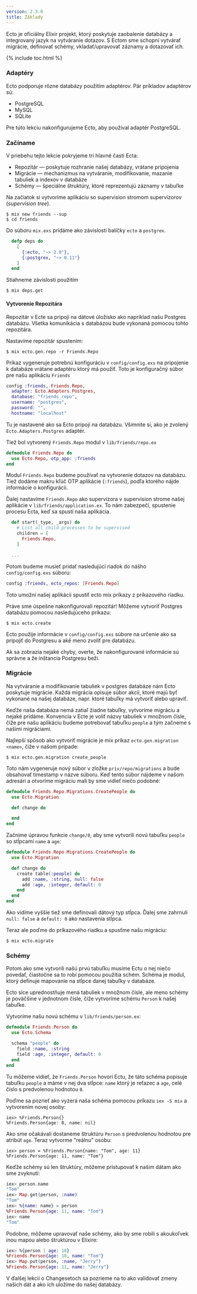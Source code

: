 ```yaml
---
version: 2.3.0
title: Základy
---
```


Ecto je oficiálny Elixir projekt, ktorý poskytuje zaobalenie databázy a integrovaný jazyk na vytváranie dotazov. S Ectom sme schopní vytvárať migrácie, definovať schémy, vkladať/upravovať záznamy a dotazovať ich.

{% include toc.html %}

### Adaptéry

Ecto podporuje rôzne databázy použitím adaptérov. Pár príkladov adaptérov sú:

* PostgreSQL
* MySQL
* SQLite

Pre túto lekciu nakonfigurujeme Ecto, aby používal adaptér PostgreSQL.

### Začíname

V priebehu tejto lekcie pokryjeme tri hlavné časti Ecta:

* Repozitár — poskytuje rozhranie našej databázy, vrátane pripojenia
* Migrácie — mechanizmus na vytváranie, modifikovanie, mazanie tabuliek a indexov v databáze
* Schémy — špeciálne štruktúry, ktoré reprezentujú záznamy v tabuľke

Na začiatok si vytvoríme aplikáciu so supervision stromom supervízorov (_supervision tree_).

```shell
$ mix new friends --sup
$ cd friends
```

Do súboru `mix.exs` pridáme ako závislosti balíčky `ecto` a `postgrex`.

```elixir
  defp deps do
    [
      {:ecto, "~> 2.0"},
      {:postgrex, "~> 0.11"}
    ]
  end
```

Stiahneme závislosti použitím

```shell
$ mix deps.get
```

#### Vytvorenie Repozitára

Repozitár v Ecte sa pripojí na dátové úložisko ako napríklad našu Postgres databázu.
Všetka komunikácia s databázou bude vykonaná pomocou tohto repozitára.

Nastavíme repozitár spustením:

```shell
$ mix ecto.gen.repo -r Friends.Repo
```

Príkaz vygeneruje potrebnú konfiguráciu v `config/config.exs` na pripojenie k databáze vrátane adaptéru ktorý má použiť.
Toto je konfiguračný súbor pre našu aplikáciu `Friends`

```elixir
config :friends, Friends.Repo,
  adapter: Ecto.Adapters.Postgres,
  database: "friends_repo",
  username: "postgres",
  password: "",
  hostname: "localhost"
```

Tu je nastavené ako sa Ecto pripojí na databázu.
Všimnite si, ako je zvolený `Ecto.Adapters.Postgres` adaptér.

Tiež bol vytvorený `Friends.Repo` modul v `lib/friends/repo.ex`

```elixir
defmodule Friends.Repo do
  use Ecto.Repo, otp_app: :friends
end
```

Modul `Friends.Repo` budeme používať na vytvorenie dotazov na databázu. Tiež dodáme makru kľúč OTP aplikácie (`:friends`), podľa ktorého nájde informácie o konfigurácii.

Ďalej nastavíme `Friends.Repo` ako supervízora v supervision strome našej aplikácie v `lib/friends/application.ex`.
To nám zabezpečí, spustenie procesu Ecta, keď sa spustí naša aplikácia.

```elixir
  def start(_type, _args) do
    # List all child processes to be supervised
    children = [
      Friends.Repo,
    ]

  ...
```

Potom budeme musieť pridať nasledujúci riadok do nášho `config/config.exs` súboru:

```elixir
config :friends, ecto_repos: [Friends.Repo]
```

Toto umožní našej aplikácii spustiť ecto mix príkazy z príkazového riadku.

Práve sme úspešne nakonfigurovali repozitár!
Môžeme vytvoriť Postgres databázu pomocou nasledujúceho príkazu:

```shell
$ mix ecto.create
```

Ecto použije informácie v `config/config.exs` súbore na určenie ako sa pripojiť do Postgresu a aké meno zvoliť pre databázu.

Ak sa zobrazia nejaké chyby, overte, že nakonfigurované informácie sú správne a že inštancia Postgresu beží.

### Migrácie

Na vytváranie a modifikovanie tabuliek v postgres databáze nám Ecto poskytuje migrácie.
Každá migrácia opisuje súbor akcií, ktoré majú byť vykonané na našej databáze, napr. ktoré tabuľky má vytvoriť alebo upraviť.

Keďže naša databáza nemá zatiaľ žiadne tabuľky, vytvoríme migráciu a nejaké pridáme.
Konvencia v Ecte je voliť názvy tabuliek v množnom čísle, čiže pre našu aplikáciu budeme potrebovať tabuľku `people` a tým začneme s našimi migráciami.

Najlepší spôsob ako vytvoriť migrácie je mix príkaz `ecto.gen.migration <name>`, čiže v našom prípade:

```shell
$ mix ecto.gen.migration create_people
```

Toto nám vygeneruje nový súbor v zložke `priv/repo/migrations` a bude obsahovať timestamp v názve súboru.
Keď tento súbor nájdeme v našom adresári a otvoríme migráciu mali by sme vidieť niečo podobné:

```elixir
defmodule Friends.Repo.Migrations.CreatePeople do
  use Ecto.Migration

  def change do

  end
end
```

Začnime úpravou funkcie `change/0`, aby sme vytvorili novú tabuľku `people` so stĺpcami `name` a `age`:

```elixir
defmodule Friends.Repo.Migrations.CreatePeople do
  use Ecto.Migration

  def change do
    create table(:people) do
      add :name, :string, null: false
      add :age, :integer, default: 0
    end
  end
end
```

Ako vidíme vyššie tiež sme definovali dátový typ stĺpca.
Ďalej sme zahrnuli `null: false` a `default: 0` ako nastavenia stĺpca.

Teraz ale poďme do príkazového riadku a spusťme našu migráciu:

```shell
$ mix ecto.migrate
```

### Schémy

Potom ako sme vytvorili našú prvú tabuľku musíme Ectu o nej niečo povedať, čiastočne sa to robí pomocou použitia schém.
Schéma je modul, ktorý definuje mapovanie na stĺpce danej tabuľky v databáze.

Ecto síce uprednostňuje mená tabuliek v množnom čísle, ale meno schémy je poväčšine v jednotnom čísle, čiže vytvoríme schému `Person` k našej tabuľke.

Vytvoríme našu novú schému v `lib/friends/person.ex`:

```elixir
defmodule Friends.Person do
  use Ecto.Schema

  schema "people" do
    field :name, :string
    field :age, :integer, default: 0
  end
end
```

Tu môžeme vidieť, že `Friends.Person` hovorí Ectu, že táto schéma popisuje tabuľku `people` a máme v nej dva stĺpce: `name`  ktorý je reťazec a `age`, celé číslo s predvolenou hodnotou `0`.

Poďme sa pozrieť ako vyzerá naša schéma pomocou príkazu `iex -S mix` a vytvorením novej osoby:

```shell
iex> %Friends.Person{}
%Friends.Person{age: 0, name: nil}
```

Ako sme očakávali dostaneme štruktúru `Person` s predvolenou hodnotou pre atribút `age`.
Teraz vytvorme "reálnu" osobu:

```shell
iex> person = %Friends.Person{name: "Tom", age: 11}
%Friends.Person{age: 11, name: "Tom"}
```

Keďže schémy sú len štruktúry, môžeme pristupovať k našim dátam ako sme zvyknutí:

```elixir
iex> person.name
"Tom"
iex> Map.get(person, :name)
"Tom"
iex> %{name: name} = person
%Friends.Person{age: 11, name: "Tom"}
iex> name
"Tom"
```

Podobne, môžeme upravovať naše schémy, ako by sme robili s akoukoľvek inou mapou alebo štruktúrou v Elixire:

```elixir
iex> %{person | age: 18}
%Friends.Person{age: 18, name: "Tom"}
iex> Map.put(person, :name, "Jerry")
%Friends.Person{age: 11, name: "Jerry"}
```

V ďalšej lekcii o Changesetoch sa pozrieme na to ako validovať zmeny našich dát a ako ich uložíme do našej databázy.
